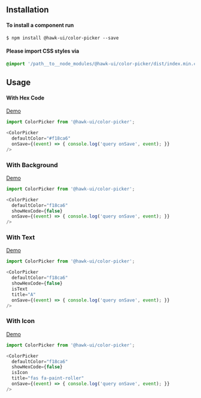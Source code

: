 ## Installation


#### To install a component run
`$ npm install @hawk-ui/color-picker --save`


#### Please import CSS styles via
```scss noeditor
@import '/path__to__node_modules/@hawk-ui/color-picker/dist/index.min.css
```


## Usage


#### With Hex Code
[Demo](https://hawk.oncrypt.co/#!/ColorPicker/1)
```js static
import ColorPicker from '@hawk-ui/color-picker';
```
```js
<ColorPicker
  defaultColor="#f18ca6"
  onSave={(event) => { console.log('query onSave', event); }}
/>
```


### With Background
[Demo](https://hawk.oncrypt.co/#!/ColorPicker/3)
```js static
import ColorPicker from '@hawk-ui/color-picker';
```
```js
<ColorPicker
  defaultColor="f18ca6"
  showHexCode={false}
  onSave={(event) => { console.log('query onSave', event); }}
/>
```


### With Text
[Demo](https://hawk.oncrypt.co/#!/ColorPicker/5)
```js static
import ColorPicker from '@hawk-ui/color-picker';
```
```js
<ColorPicker
  defaultColor="f18ca6"
  showHexCode={false}
  isText
  title="A"
  onSave={(event) => { console.log('query onSave', event); }}
/>
```


### With Icon
[Demo](https://hawk.oncrypt.co/#!/ColorPicker/7)
```js static
import ColorPicker from '@hawk-ui/color-picker';
```
```js
<ColorPicker
  defaultColor="f18ca6"
  showHexCode={false}
  isIcon
  title="fas fa-paint-roller"
  onSave={(event) => { console.log('query onSave', event); }}
/>
```